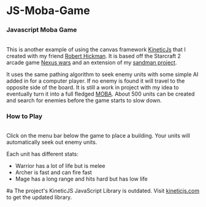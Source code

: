 JS-Moba-Game
=

### Javascript Moba Game
######  

This is another example of using the canvas framework [KineticJs](http://kineticjs.com/) that I created with my friend [Robert Hickman](http://students.cs.byu.edu/~hickmanr/#!). It is based off the Starcraft 2 arcade game [Nexus wars](http://www.starcraftarcade.com/nexus-wars/overview/) and an extension of my [sandman project](http://yuccaberry.net/project/sandman/). 

It uses the same pathing algorithm to seek enemy units with some simple AI added in for a computer player.
If no enemy is found it will travel to the opposite side of the board. It is still a work in project with my idea to eventually turn it into a full fledged [MOBA](http://en.wikipedia.org/wiki/Multiplayer_online_battle_arena).
About 500 units can be created and search for enemies before the game starts to slow down.

### How to Play
######  

Click on the menu bar below the game to place a building. Your units will automatically seek out enemy units. 

Each unit has different stats: 

* Warrior has a lot of life but is melee
* Archer is fast and can fire fast
* Mage has a long range and hits hard but has low life

#a
The project's KineticJS JavaScript Library is outdated. Visit [kineticjs.com](http://kineticjs.com/) to get the updated library.

